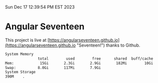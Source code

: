 Sun Dec 17 12:39:54 PM EST 2023

# Angular Seventeen


This project is live at [https://angularseventeen.github.io](https://angularseventeen.github.io "Seventeen!") thanks to Github.

```bash
System Memory
               total        used        free      shared  buff/cache   available
Mem:            15Gi       2.3Gi       2.9Gi       182Mi        10Gi        12Gi
Swap:          8.0Gi       117Mi       7.9Gi
System Storage
390M	.
```
```bash
